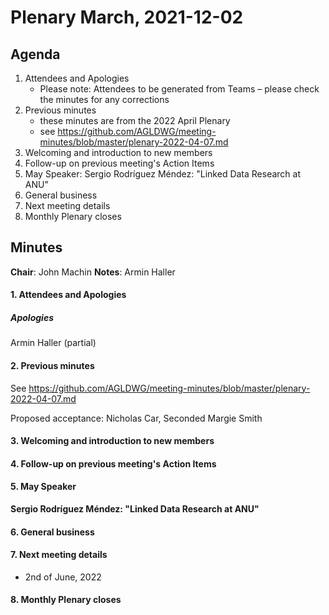 # Plenary March, 2021-12-02

## Agenda

1. Attendees and Apologies
    * Please note: Attendees to be generated from Teams – please check the minutes for any corrections
2. Previous minutes
    * these minutes are from the 2022 April Plenary
    * see https://github.com/AGLDWG/meeting-minutes/blob/master/plenary-2022-04-07.md
3. Welcoming and introduction to new members
4. Follow-up on previous meeting's Action Items
5. May Speaker: Sergio Rodríguez Méndez: "Linked Data Research at ANU"
7. General business 
8. Next meeting details
9. Monthly Plenary closes

## Minutes

**Chair**: John Machin
**Notes**: Armin Haller

#### 1. Attendees and Apologies


##### Apologies

Armin Haller (partial)

#### 2. Previous minutes

See https://github.com/AGLDWG/meeting-minutes/blob/master/plenary-2022-04-07.md

Proposed acceptance: Nicholas Car, Seconded Margie Smith

#### 3. Welcoming and introduction to new members 

#### 4. Follow-up on previous meeting's Action Items

#### 5. May Speaker

**Sergio Rodríguez Méndez: "Linked Data Research at ANU"**

#### 6. General business 

#### 7. Next meeting details

* 2nd of June, 2022

#### 8. Monthly Plenary closes
